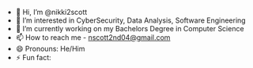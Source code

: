 - 👋 Hi, I’m @nikki2scott
- 👀 I’m interested in CyberSecurity, Data Analysis, Software Engineering
- 🌱 I’m currently working on my Bachelors Degree in Computer Science
- 📫 How to reach me - nscott2nd04@gmail.com
- 😄 Pronouns: He/Him
- ⚡ Fun fact:

<!---
nikki2scott/nikki2scott is a ✨ special ✨ repository because its `README.md` (this file) appears on your GitHub profile.
You can click the Preview link to take a look at your changes.
--->
